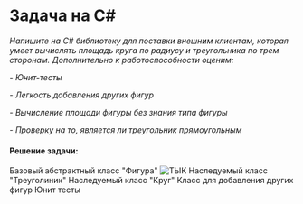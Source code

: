 # Задача на C#
*Напишите на C# библиотеку для поставки внешним клиентам, которая умеет вычислять площадь круга по радиусу и треугольника по трем сторонам. Дополнительно к работоспособности оценим:*

*- Юнит-тесты*

*- Легкость добавления других фигур*

*- Вычисление площади фигуры без знания типа фигуры*

*- Проверку на то, является ли треугольник прямоугольным*

#### Решение задачи:
Базовый абстрактный класс "Фигура"  ![ТЫК](https://github.com/BerezkaVika/Mindbox_Test_Task/blob/main/LibraryFigures/LibraryFigures/Figure.cs)
Наследуемый класс "Треуголиник"
Наследуемый класс "Круг"
Класс для добавления других фигур 
Юнит тесты 
